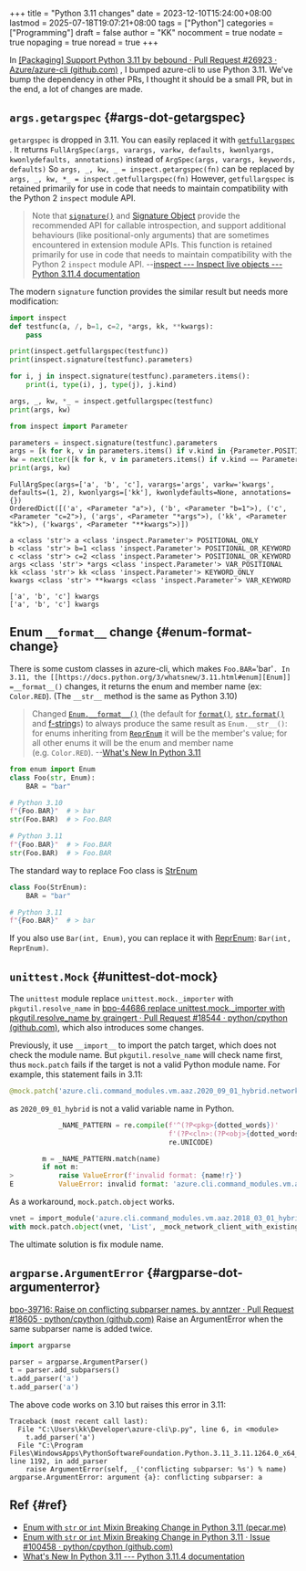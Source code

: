 +++
title = "Python 3.11 changes"
date = 2023-12-10T15:24:00+08:00
lastmod = 2025-07-18T19:07:21+08:00
tags = ["Python"]
categories = ["Programming"]
draft = false
author = "KK"
nocomment = true
nodate = true
nopaging = true
noread = true
+++

In [[Packaging] Support Python 3.11 by bebound · Pull Request #26923 · Azure/azure-cli (github.com)](https://github.com/Azure/azure-cli/pull/26923) , I bumped azure-cli to use Python 3.11. We've bump the dependency in other PRs, I thought it should be a small PR, but in the end, a lot of changes are made.


## `args.getargspec` {#args-dot-getargspec}

`getargspec` is dropped in 3.11. You can easily replaced it with [`getfullargspec`](https://docs.python.org/3/library/inspect.html#inspect.getfullargspec) . It returns `FullArgSpec(args, varargs, varkw, defaults, kwonlyargs, kwonlydefaults, annotations)` instead of `ArgSpec(args, varargs, keywords, defaults)` So `args, _, kw, _ = inspect.getargspec(fn)` can be replaced by `args, _, kw, *_ = inspect.getfullargspec(fn)` However, `getfullargspec` is retained primarily for use in code that needs to maintain compatibility with the Python 2 `inspect` module API.

> Note that [`signature()`](https://docs.python.org/3.11/library/inspect.html#inspect.signature) and [Signature Object](https://docs.python.org/3.11/library/inspect.html#inspect-signature-object) provide the recommended API for callable introspection, and support additional behaviours (like positional-only arguments) that are sometimes encountered in extension module APIs. This function is retained primarily for use in code that needs to maintain compatibility with the Python 2 `inspect` module API. --[inspect --- Inspect live objects --- Python 3.11.4 documentation](https://docs.python.org/3.11/library/inspect.html#inspect.getfullargspec)

The modern `signature` function provides the similar result but needs more modification:

```python
import inspect
def testfunc(a, /, b=1, c=2, *args, kk, **kwargs):
    pass

print(inspect.getfullargspec(testfunc))
print(inspect.signature(testfunc).parameters)

for i, j in inspect.signature(testfunc).parameters.items():
    print(i, type(i), j, type(j), j.kind)

args, _, kw, *_ = inspect.getfullargspec(testfunc)
print(args, kw)

from inspect import Parameter

parameters = inspect.signature(testfunc).parameters
args = [k for k, v in parameters.items() if v.kind in {Parameter.POSITIONAL_OR_KEYWORD, Parameter.POSITIONAL_ONLY}]
kw = next(iter([k for k, v in parameters.items() if v.kind == Parameter.VAR_KEYWORD]), None)
print(args, kw)
```

```nil
FullArgSpec(args=['a', 'b', 'c'], varargs='args', varkw='kwargs', defaults=(1, 2), kwonlyargs=['kk'], kwonlydefaults=None, annotations={})
OrderedDict([('a', <Parameter "a">), ('b', <Parameter "b=1">), ('c', <Parameter "c=2">), ('args', <Parameter "*args">), ('kk', <Parameter "kk">), ('kwargs', <Parameter "**kwargs">)])

a <class 'str'> a <class 'inspect.Parameter'> POSITIONAL_ONLY
b <class 'str'> b=1 <class 'inspect.Parameter'> POSITIONAL_OR_KEYWORD
c <class 'str'> c=2 <class 'inspect.Parameter'> POSITIONAL_OR_KEYWORD
args <class 'str'> *args <class 'inspect.Parameter'> VAR_POSITIONAL
kk <class 'str'> kk <class 'inspect.Parameter'> KEYWORD_ONLY
kwargs <class 'str'> **kwargs <class 'inspect.Parameter'> VAR_KEYWORD

['a', 'b', 'c'] kwargs
['a', 'b', 'c'] kwargs
```


## Enum `__format__` change {#enum-format-change}

There is some custom classes in azure-cli, which makes `Foo.BAR=`'bar'`. In 3.11, the [[https://docs.python.org/3/whatsnew/3.11.html#enum][Enum]] =__format__()` changes, it returns the enum and member name (ex: `Color.RED`). (The `__str__` method is the same as Python 3.10)

> Changed [`Enum.__format__()`](https://docs.python.org/3/library/enum.html#enum.Enum.__format__) (the default for [`format()`](https://docs.python.org/3/library/functions.html#format), [`str.format()`](https://docs.python.org/3/library/stdtypes.html#str.format) and [f-string](https://docs.python.org/3/glossary.html#term-f-string)s) to always produce the same result as `Enum.__str__()`: for enums inheriting from [`ReprEnum`](https://docs.python.org/3/library/enum.html#enum.ReprEnum) it will be the member's value; for all other enums it will be the enum and member name (e.g. `Color.RED`). --[What's New In Python 3.11](https://docs.python.org/3/whatsnew/3.11.html#enum)

```python
from enum import Enum
class Foo(str, Enum):
    BAR = "bar"

# Python 3.10
f"{Foo.BAR}"  # > bar
str(Foo.BAR)  # > Foo.BAR

# Python 3.11
f"{Foo.BAR}"  # > Foo.BAR
str(Foo.BAR)  # > Foo.BAR
```

The standard way to replace Foo class is [StrEnum](https://docs.python.org/3.11/library/enum.html#enum.StrEnum)

```python
class Foo(StrEnum):
    BAR = "bar"

# Python 3.11
f"{Foo.BAR}"  # > bar
```

If you also use `Bar(int, Enum)`, you can replace it with [ReprEnum](https://docs.python.org/3.11/library/enum.html#enum.ReprEnum): `Bar(int, ReprEnum)`.


## `unittest.Mock` {#unittest-dot-mock}

The `unittest` module replace `unittest.mock._importer` with `pkgutil.resolve_name` in [bpo-44686 replace unittest.mock._importer with pkgutil.resolve_name by graingert · Pull Request #18544 · python/cpython (github.com)](https://github.com/python/cpython/pull/18544), which also introduces some changes.

Previously, it use `__import__` to import the patch target, which does not check the module name. But `pkgutil.resolve_name` will check name first, thus `mock.patch` fails if the target is not a valid Python module name. For example, this statement fails in 3.11:

```python
@mock.patch('azure.cli.command_modules.vm.aaz.2020_09_01_hybrid.network.vnet.List', _mock_network_client_with_existing_vnet_location)
```

as `2020_09_01_hybrid` is not a valid variable name in Python.

```python
            _NAME_PATTERN = re.compile(f'^(?P<pkg>{dotted_words})'
                                       f'(?P<cln>:(?P<obj>{dotted_words})?)?$',
                                       re.UNICODE)

        m = _NAME_PATTERN.match(name)
        if not m:
>           raise ValueError(f'invalid format: {name!r}')
E           ValueError: invalid format: 'azure.cli.command_modules.vm.aaz.2020_09_01_hybrid.network.vnet'
```

As a workaround, `mock.patch.object` works.

```python
vnet = import_module('azure.cli.command_modules.vm.aaz.2018_03_01_hybrid.network.vnet')
with mock.patch.object(vnet, 'List', _mock_network_client_with_existing_vnet):
```

The ultimate solution is fix module name.


## `argparse.ArgumentError` {#argparse-dot-argumenterror}

[bpo-39716: Raise on conflicting subparser names. by anntzer · Pull Request #18605 · python/cpython (github.com)](https://github.com/python/cpython/pull/18605) Raise an ArgumentError when the same subparser name is added twice.

```python
import argparse

parser = argparse.ArgumentParser()
t = parser.add_subparsers()
t.add_parser('a')
t.add_parser('a')
```

The above code works on 3.10 but raises this error in 3.11:

```nil
Traceback (most recent call last):
  File "C:\Users\kk\Developer\azure-cli\p.py", line 6, in <module>
    t.add_parser('a')
  File "C:\Program Files\WindowsApps\PythonSoftwareFoundation.Python.3.11_3.11.1264.0_x64__qbz5n2kfra8p0\Lib\argparse.py", line 1192, in add_parser
    raise ArgumentError(self, _('conflicting subparser: %s') % name)
argparse.ArgumentError: argument {a}: conflicting subparser: a
```


## Ref {#ref}

-   [Enum with `str` or `int` Mixin Breaking Change in Python 3.11 (pecar.me)](https://blog.pecar.me/python-enum)
-   [Enum with `str` or `int` Mixin Breaking Change in Python 3.11 · Issue #100458 · python/cpython (github.com)](https://github.com/python/cpython/issues/100458)
-   [What's New In Python 3.11 --- Python 3.11.4 documentation](https://docs.python.org/3/whatsnew/3.11.html)
